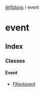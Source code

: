 [@fibbojs](/api/index) / event

# event

## Index

### Classes

#### Event

- [FKeyboard](classes/FKeyboard.md)
